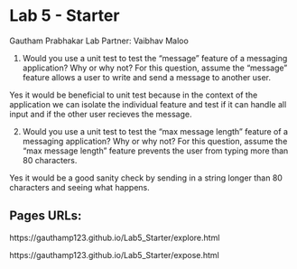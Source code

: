 # Lab 5 - Starter
Gautham Prabhakar
Lab Partner: Vaibhav Maloo

1. Would you use a unit test to test the “message” feature of a messaging application? Why or why not? For this question, assume the “message” feature allows a user to write and send a message to another user.

Yes it would be beneficial to unit test because in the context of the application we can isolate the individual feature and test if it can handle all input and if the other user recieves the message.

2. Would you use a unit test to test the “max message length” feature of a messaging application? Why or why not? For this question, assume the “max message length” feature prevents the user from typing more than 80 characters.

Yes it would be a good sanity check by sending in a string longer than 80 characters and seeing what happens.


## Pages URLs:
</p>https://gauthamp123.github.io/Lab5_Starter/explore.html</p>
<p>https://gauthamp123.github.io/Lab5_Starter/expose.html<p>
